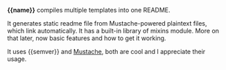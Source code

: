 **{{name}}** compiles multiple templates into one README.

It generates static readme file from Mustache-powered plaintext files,
which link automatically. It has a built-in library of mixins module.
More on that later, now basic features and how to get it working.

It uses {{semver}} and [Mustache](http://mustache.github.io),
both are cool and I appreciate their usage.
